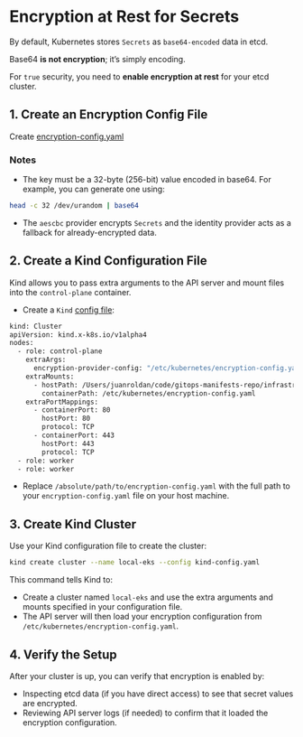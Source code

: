 # Encryption at Rest for Secrets

By default, Kubernetes stores `Secrets` as `base64-encoded` data in etcd.

Base64 **is not encryption**; it’s simply encoding.

For `true` security, you need to **enable encryption at rest** for your etcd cluster.

## 1. Create an Encryption Config File

Create [encryption-config.yaml](/infrastructure/environments/local/encryption-config.yaml)

### Notes

- The key must be a 32-byte (256-bit) value encoded in base64. For example, you can generate one using:

```bash
head -c 32 /dev/urandom | base64
```

- The `aescbc` provider encrypts `Secrets` and the identity provider acts as a fallback for already-encrypted data.

## 2. Create a Kind Configuration File

Kind allows you to pass extra arguments to the API server and mount files into the `control-plane` container.

- Create a `Kind` [config file](/infrastructure/environments/local/kind-config.yaml):

```bash
kind: Cluster
apiVersion: kind.x-k8s.io/v1alpha4
nodes:
  - role: control-plane
    extraArgs:
      encryption-provider-config: "/etc/kubernetes/encryption-config.yaml"
    extraMounts:
      - hostPath: /Users/juanroldan/code/gitops-manifests-repo/infrastructure/environments/local/encryption-config.yaml
        containerPath: /etc/kubernetes/encryption-config.yaml
    extraPortMappings:
      - containerPort: 80
        hostPort: 80
        protocol: TCP
      - containerPort: 443
        hostPort: 443
        protocol: TCP
  - role: worker
  - role: worker
```

- Replace `/absolute/path/to/encryption-config.yaml` with the full path to your `encryption-config.yaml` file on your host machine.

## 3. Create Kind Cluster

Use your Kind configuration file to create the cluster:

```bash
kind create cluster --name local-eks --config kind-config.yaml
```

This command tells Kind to:

- Create a cluster named `local-eks` and use the extra arguments and mounts specified in your configuration file.
- The API server will then load your encryption configuration from `/etc/kubernetes/encryption-config.yaml`.

## 4. Verify the Setup

After your cluster is up, you can verify that encryption is enabled by:

- Inspecting etcd data (if you have direct access) to see that secret values are encrypted.
- Reviewing API server logs (if needed) to confirm that it loaded the encryption configuration.
